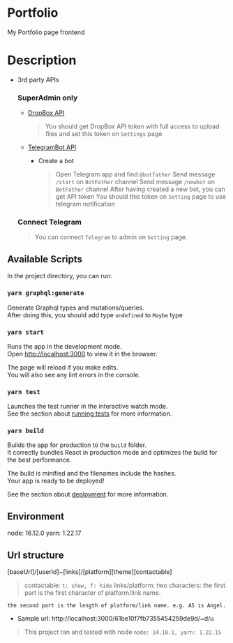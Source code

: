# Portfolio
My Portfolio page frontend

# Description
  - 3rd party APIs

    ### SuperAdmin only
    - [DropBox API](https://www.dropbox.com/developers/apps?_tk=pilot_lp&_ad=topbar4&_camp=myapps)

      > You should get DropBox API token with full access to upload files and set this token on `Settings` page

    - [TelegramBot API](https://core.telegram.org/bots/api)

      - Create a bot

        > Open Telegram app and find `@botfather`
        > Send message `/start` on `BotFather` channel
        > Send message `/newbot` on `BotFather` channel
        > After having created a new bot, you can get API token
        > You should this token on `Setting` page to use telegram notification

    ### Connect Telegram

      > You can connect `Telegram` to admin on `Setting` page.


## Available Scripts

In the project directory, you can run:

### `yarn graphql:generate`

Generate Graphql types and mutations/queries.\
After doing this, you should add type `undefined` to `Maybe` type

### `yarn start`

Runs the app in the development mode.\
Open [http://localhost:3000](http://localhost:3000) to view it in the browser.

The page will reload if you make edits.\
You will also see any lint errors in the console.

### `yarn test`

Launches the test runner in the interactive watch mode.\
See the section about [running tests](https://facebook.github.io/create-react-app/docs/running-tests) for more information.

### `yarn build`

Builds the app for production to the `build` folder.\
It correctly bundles React in production mode and optimizes the build for the best performance.

The build is minified and the filenames include the hashes.\
Your app is ready to be deployed!

See the section about [deployment](https://facebook.github.io/create-react-app/docs/deployment) for more information.

## Environment
node: 16.12.0
yarn: 1.22.17

## Url structure
[baseUrl]/[userId]~[links]/[platform][theme][contactable]

  > contactable: `t: show, f: hide`
  > links/platform: two characters: the first part is the first character of platform/link name.

    the second part is the length of platform/link name. e.g. A5 is Angel.

  - Sample url: http://localhost:3000/61be10f7fb7355454259de9d/~d/u

> This project ran and tested with node `node: 14.18.1, yarn: 1.22.15`
